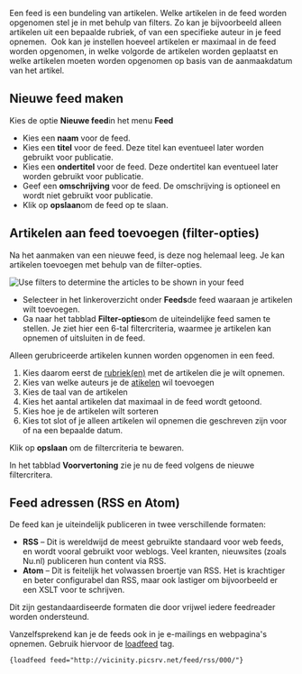 Een feed is een bundeling van artikelen. Welke artikelen in de feed
worden opgenomen stel je in met behulp van filters. Zo kan je
bijvoorbeeld alleen artikelen uit een bepaalde rubriek, of van een
specifieke auteur in je feed opnemen.  Ook kan je instellen hoeveel
artikelen er maximaal in de feed worden opgenomen, in welke volgorde de
artikelen worden geplaatst en welke artikelen moeten worden opgenomen op
basis van de aanmaakdatum van het artikel.

Nieuwe feed maken
-----------------

Kies de optie **Nieuwe feed**in het menu **Feed**

-   Kies een **naam** voor de feed.
-   Kies een **titel** voor de feed. Deze titel kan eventueel later
    worden gebruikt voor publicatie.
-   Kies een **ondertitel** voor de feed. Deze ondertitel kan eventueel
    later worden gebruikt voor publicatie.
-   Geef een **omschrijving** voor de feed. De omschrijving is optioneel
    en wordt niet gebruikt voor publicatie.
-   Klik op **opslaan**om de feed op te slaan.

Artikelen aan feed toevoegen (filter-opties)
--------------------------------------------

Na het aanmaken van een nieuwe feed, is deze nog helemaal leeg. Je kan
artikelen toevoegen met behulp van de filter-opties.

![Use filters to determine the articles to be shown in your
feed](../images/feed-filters.png)

-   Selecteer in het linkeroverzicht onder **Feeds**de feed waaraan je
    artikelen wilt toevoegen.
-   Ga naar het tabblad **Filter-opties**om de uiteindelijke feed samen
    te stellen. Je ziet hier een 6-tal filtercriteria, waarmee je
    artikelen kan opnemen of uitsluiten in de feed.

Alleen gerubriceerde artikelen kunnen worden opgenomen in een feed.

1.  Kies daarom eerst de
    [rubriek(en)](./het-maken-van-artikel-rubrieken.md)
    met de artikelen die je wilt opnemen.
2.  Kies van welke auteurs je de
    [atikelen](./het-maken-van-artikelen-voor-in-een-feed.md)
    wil toevoegen
3.  Kies de taal van de artikelen
4.  Kies het aantal artikelen dat maximaal in de feed wordt getoond.
5.  Kies hoe je de artikelen wilt sorteren
6.  Kies tot slot of je alleen artikelen wil opnemen die geschreven zijn
    voor of na een bepaalde datum.

Klik op **opslaan** om de filtercriteria te bewaren.

In het tabblad **Voorvertoning** zie je nu de feed volgens de nieuwe
filtercritera.

Feed adressen (RSS en Atom)
---------------------------

De feed kan je uiteindelijk publiceren in twee verschillende formaten:

-   **RSS** – Dit is wereldwijd de meest gebruikte standaard voor web
    feeds, en wordt vooral gebruikt voor weblogs. Veel kranten,
    nieuwsites (zoals Nu.nl) publiceren hun content via RSS.
-   **Atom** – Dit is feitelijk het volwassen broertje van RSS. Het is
    krachtiger en beter configurabel dan RSS, maar ook lastiger om
    bijvoorbeeld er een XSLT voor te schrijven.

Dit zijn gestandaardiseerde formaten die door vrijwel iedere feedreader
worden ondersteund.

Vanzelfsprekend kan je de feeds ook in je e-mailings en webpagina's
opnemen. Gebruik hiervoor de
[loadfeed](https://www.copernica.com/nl/ondersteuning/de-loadfeed-functie)
tag.

`{loadfeed feed="http://vicinity.picsrv.net/feed/rss/000/"}`

